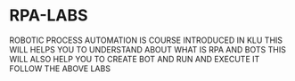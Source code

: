 # RPA-LABS
ROBOTIC PROCESS AUTOMATION IS COURSE INTRODUCED IN KLU 
THIS WILL HELPS YOU TO UNDERSTAND ABOUT WHAT IS RPA AND BOTS
THIS WILL ALSO HELP YOU TO CREATE BOT AND RUN AND EXECUTE IT
FOLLOW THE ABOVE LABS
